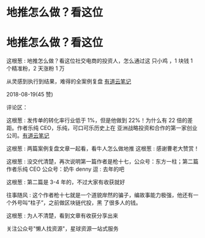 # 地推怎么做？看这位

# 地推怎么做？看这位

这根葱 : 地推怎么做？看这位社交电商的投资人，怎么通过这 只小鸡 ，1 块钱 1 个精准粉，2 天涨粉 1 万

从灵感到执行到结果，难得的全案例复盘 [有道云笔记](http://note.youdao.com/noteshare?id=6bb23326a1fccba2637da50eec690053)

2018-08-19(45 赞)

评论区：

这根葱 : 发传单的转化率行业低于 1%，但是他做到 22%！为什么有 22 倍的差距。作者乐纯 CEO，乐纯，可口可乐历史上在 亚洲战略投资和合作的第一家创业公司。[有道云笔记](http://note.youdao.com/noteshare?id=3ef63712c234bb8d20441fac6ebdadf5)

这根葱 : 两篇案例复盘文章一起看，看牛人怎么做地推 这根葱 : 感谢曹老大赞赏！

这根葱 : 没交代清楚，再次说明第一篇作者是枪十七，公众号：东方一柱；第二篇作者乐纯 CEO 公众号：奶牛 denny 逗 : 去年的吧

这根葱 : 第二篇是 3-4 年的，不过大家有收获就好

往事随风 : 这个作者枪十七就是一个道貌岸然的骗子，编故事能力极强，他还有一个外号叫“柱子”，之前做区块链代投，黑 了很多人的钱。

这根葱 : 为人不清楚，看到文章有收获分享出来

关注公众号"懒人找资源"，星球资源一站式服务